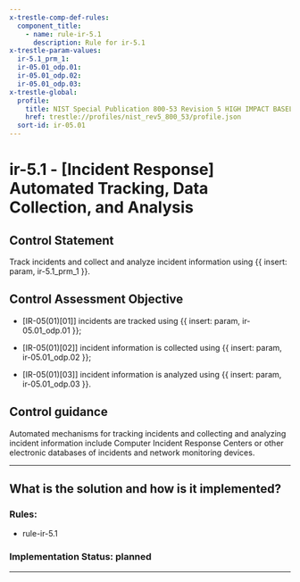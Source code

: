 ```yaml
---
x-trestle-comp-def-rules:
  component_title:
    - name: rule-ir-5.1
      description: Rule for ir-5.1
x-trestle-param-values:
  ir-5.1_prm_1:
  ir-05.01_odp.01:
  ir-05.01_odp.02:
  ir-05.01_odp.03:
x-trestle-global:
  profile:
    title: NIST Special Publication 800-53 Revision 5 HIGH IMPACT BASELINE
    href: trestle://profiles/nist_rev5_800_53/profile.json
  sort-id: ir-05.01
---
```


# ir-5.1 - \[Incident Response\] Automated Tracking, Data Collection, and Analysis

## Control Statement

Track incidents and collect and analyze incident information using {{ insert: param, ir-5.1_prm_1 }}.

## Control Assessment Objective

- \[IR-05(01)[01]\] incidents are tracked using {{ insert: param, ir-05.01_odp.01 }};

- \[IR-05(01)[02]\] incident information is collected using {{ insert: param, ir-05.01_odp.02 }};

- \[IR-05(01)[03]\] incident information is analyzed using {{ insert: param, ir-05.01_odp.03 }}.

## Control guidance

Automated mechanisms for tracking incidents and collecting and analyzing incident information include Computer Incident Response Centers or other electronic databases of incidents and network monitoring devices.

______________________________________________________________________

## What is the solution and how is it implemented?

<!-- For implementation status enter one of: implemented, partial, planned, alternative, not-applicable -->

<!-- Note that the list of rules under ### Rules: is read-only and changes will not be captured after assembly to JSON -->

<!-- Add control implementation description here for control: ir-5.1 -->

### Rules:

  - rule-ir-5.1

### Implementation Status: planned

______________________________________________________________________
